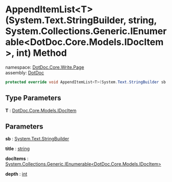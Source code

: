 ﻿# AppendItemList\<T\>\(System\.Text\.StringBuilder, string, System\.Collections\.Generic\.IEnumerable\<DotDoc\.Core\.Models\.IDocItem\>, int\) Method

namespace: [DotDoc\.Core\.Write\.Page](../../DotDoc.Core.Write.Page.md)<br />
assembly: [DotDoc](../../../DotDoc.md)



```csharp
protected override void AppendItemList<T>(System.Text.StringBuilder sb ,string title ,System.Collections.Generic.IEnumerable<DotDoc.Core.Models.IDocItem> docItems ,int depth = 2);
```

## Type Parameters

__T__ : [DotDoc\.Core\.Models\.IDocItem](../../../DotDoc/DotDoc.Core.Models/IDocItem.md)



## Parameters

__sb__ : [System\.Text\.StringBuilder](https://docs.microsoft.com/ja-jp/dotnet/api/System.Text.StringBuilder)



__title__ : [string](https://docs.microsoft.com/ja-jp/dotnet/api/System.String)



__docItems__ : [System\.Collections\.Generic\.IEnumerable\<DotDoc\.Core\.Models\.IDocItem\>](https://docs.microsoft.com/ja-jp/dotnet/api/System.Collections.Generic.IEnumerable-1)



__depth__ : [int](https://docs.microsoft.com/ja-jp/dotnet/api/System.Int32)



